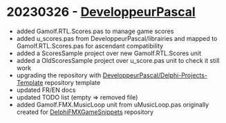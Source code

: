 # 20230326 - [DeveloppeurPascal](https://github.com/DeveloppeurPascal)

* added Gamolf.RTL.Scores.pas to manage game scores
* added u_scores.pas from DeveloppeurPascal/librairies and mapped to Gamolf.RTL.Scores.pas for ascendant compatibility
* added a ScoresSample project over new Gamolf.RTL.Scores unit
* added a OldScoresSample project over u_score.pas unit to check it still work
* upgrading the repository with [DeveloppeurPascal/Delphi-Projects-Template](https://github.com/DeveloppeurPascal/Delphi-Projects-Template) repository template
* updated FR/EN docs
* updated TODO list (empty => removed file)
* added Gamolf.FMX.MusicLoop unit from uMusicLoop.pas originally created for [DelphiFMXGameSnippets](https://github.com/DeveloppeurPascal/DelphiFMXGameSnippets) repository
